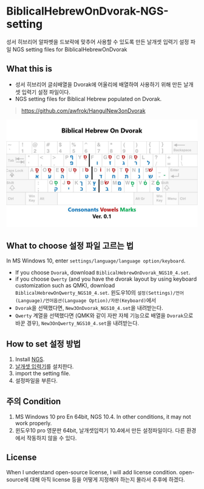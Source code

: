 # BiblicalHebrewOnDvorak-NGS-setting
성서 히브리어 알파벳을 드보락에 맞추어 사용할 수 있도록 만든 날개셋 입력기 설정 파일 
NGS setting files for BiblicalHebrewOnDvorak


 ## What this is

- 성서 히브리어 글쇠배열을 Dvorak에 어울리에 배열하여 사용하기 위해 만든 날개셋 입력기 설정 파일이다.
- NGS setting files for Biblical Hebrew populated on Dvorak.

> https://github.com/awfrok/HangulNew3onDvorak


![](https://github.com/awfrok/BiblicalHebrewOnDvorak/blob/main/BiblicalHebrewOnDvorak_0.1.1.jpg?raw=true)


## What to choose 설정 파일 고르는 법
In MS Windows 10, enter `settings/language/language option/keyboard`.
- If you choose `Dvorak`, download `BiblicalHebrewOnDvorak_NGS10_4.set`.
- if you choose `Qwerty` (and you have the dvorak layout by using keyboard customization such as QMK), download `BiblicalHebrewOnQwerty_NGS10_4.set`.
윈도우10의 `설정(Settings)/언어(Language)/언어옵션(Language Option)/자판(Keyboard)`에서
- `Dvorak`을 선택했다면, `New3OnDvorak_NGS10_4.set`을 내려받는다. 
- `Qwerty` 계열을 선택했다면 (QMK와 같이 자판 자체 기능으로 배열을 `Dvorak`으로 바꾼 경우), `New3OnQwerty_NGS10_4.set`을 내려받는다.
 
## How to set 설정 방법
1. Install [NGS](http://moogi.new21.org/ngs_download.htm).
1. [날개셋 입력기](http://moogi.new21.org/ngs_download.htm)를 설치한다.
2. import the setting file.
2. 설정파일을 부른다.



## 주의 Condition
1. MS Windows 10 pro En 64bit, NGS 10.4. In other conditions, it may not work properly.
1. 윈도우10 pro 영문판 64bit, 날개셋입력기 10.4에서 만든 설정파일이다. 다른 환경에서 작동하지 않을 수 있다.

## License
When I understand open-source license, I will add license condition.
open-source에 대해 아직 license 등을 어떻게 지정해야 하는지 몰라서 추후에 하겠다.

